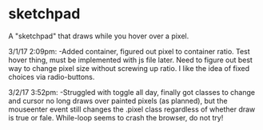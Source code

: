 # sketchpad
A "sketchpad" that draws while you hover over a pixel. 

3/1/17 2:09pm:
-Added container, figured out pixel to container ratio. Test hover thing, must be implemented with js file later. Need to figure out best way to change pixel size without screwing up ratio. I like the idea of fixed choices via radio-buttons.

3/2/17 3:52pm:
-Struggled with toggle all day, finally got classes to change and cursor no long draws over painted pixels (as planned), but the mouseenter event still changes the .pixel class regardless of whether draw is true or fale. While-loop seems to crash the browser, do not try!